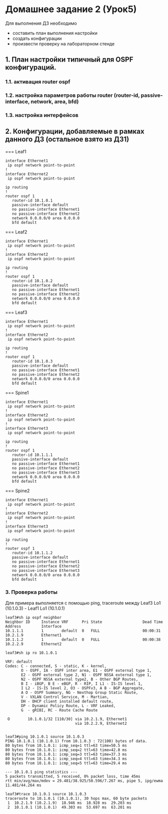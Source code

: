 # Домашнее задание 2 (Урок5)

Для выполнения ДЗ необходимо
- составить план выполнения настройки
- создать конфигурации
- произвести проверку на лабораторном стенде


## 1. План настройки типичный для OSPF конфигураций.

### 1.1. активация router ospf
### 1.2. настройка параметров работы router (router-id, passive-interface, network, area, bfd)
### 1.3. настройка интерфейсов

## 2. Конфигурации, добавляемые в рамках данного ДЗ (остальное взято из ДЗ1)

=== Leaf1

```
interface Ethernet1
 ip ospf network point-to-point
!
interface Ethernet2
 ip ospf network point-to-point

ip routing
!
router ospf 1
   router-id 10.1.0.1
   passive-interface default
   no passive-interface Ethernet1
   no passive-interface Ethernet2
   network 0.0.0.0/0 area 0.0.0.0
   bfd default
```

=== Leaf2

```
interface Ethernet1
 ip ospf network point-to-point
!
interface Ethernet2
 ip ospf network point-to-point

ip routing
!
router ospf 1
   router-id 10.1.0.2
   passive-interface default
   no passive-interface Ethernet1
   no passive-interface Ethernet2
   network 0.0.0.0/0 area 0.0.0.0
   bfd default
```

=== Leaf3

```
interface Ethernet1
 ip ospf network point-to-point
!
interface Ethernet2
 ip ospf network point-to-point

ip routing
!
router ospf 1
   router-id 10.1.0.3
   passive-interface default
   no passive-interface Ethernet1
   no passive-interface Ethernet2
   network 0.0.0.0/0 area 0.0.0.0
   bfd default
```

=== Spine1

```
interface Ethernet1
 ip ospf network point-to-point
!
interface Ethernet2
 ip ospf network point-to-point
!
interface Ethernet3
 ip ospf network point-to-point

ip routing
!
router ospf 1
   router-id 10.1.1.1
   passive-interface default
   no passive-interface Ethernet1
   no passive-interface Ethernet2
   no passive-interface Ethernet3
   network 0.0.0.0/0 area 0.0.0.0
   bfd default
```

=== Spine2

```
interface Ethernet1
 ip ospf network point-to-point
!
interface Ethernet2
 ip ospf network point-to-point
!
interface Ethernet3
 ip ospf network point-to-point

ip routing
!
router ospf 1
   router-id 10.1.1.2
   passive-interface default
   no passive-interface Ethernet1
   no passive-interface Ethernet2
   no passive-interface Ethernet3
   network 0.0.0.0/0 area 0.0.0.0
   bfd default
```

### 3. Проверка работы

Для примера выполняется с помощью ping, traceroute между Leaf3 Lo1 (10.1.0.3) - Leaf1 Lo1 (10.1.0.1)

~~~
leaf3#sh ip ospf neighbor
Neighbor ID     Instance VRF      Pri State                  Dead Time   Address         Interface
10.1.1.1        1        default  0   FULL                   00:00:31    10.2.1.9        Ethernet1
10.1.1.2        1        default  0   FULL                   00:00:38    10.2.2.9        Ethernet2

leaf3#sh ip ro 10.1.0.1

VRF: default
Codes: C - connected, S - static, K - kernel,
       O - OSPF, IA - OSPF inter area, E1 - OSPF external type 1,
       E2 - OSPF external type 2, N1 - OSPF NSSA external type 1,
       N2 - OSPF NSSA external type2, B - Other BGP Routes,
       B I - iBGP, B E - eBGP, R - RIP, I L1 - IS-IS level 1,
       I L2 - IS-IS level 2, O3 - OSPFv3, A B - BGP Aggregate,
       A O - OSPF Summary, NG - Nexthop Group Static Route,
       V - VXLAN Control Service, M - Martian,
       DH - DHCP client installed default route,
       DP - Dynamic Policy Route, L - VRF Leaked,
       G  - gRIBI, RC - Route Cache Route

 O        10.1.0.1/32 [110/30] via 10.2.1.9, Ethernet1
                               via 10.2.2.9, Ethernet2


leaf3#ping 10.1.0.1 source 10.1.0.3
PING 10.1.0.1 (10.1.0.1) from 10.1.0.3 : 72(100) bytes of data.
80 bytes from 10.1.0.1: icmp_seq=1 ttl=63 time=50.5 ms
80 bytes from 10.1.0.1: icmp_seq=2 ttl=63 time=42.8 ms
80 bytes from 10.1.0.1: icmp_seq=3 ttl=63 time=37.3 ms
80 bytes from 10.1.0.1: icmp_seq=4 ttl=63 time=34.3 ms
80 bytes from 10.1.0.1: icmp_seq=5 ttl=63 time=29.4 ms

--- 10.1.0.1 ping statistics ---
5 packets transmitted, 5 received, 0% packet loss, time 45ms
rtt min/avg/max/mdev = 29.481/38.925/50.596/7.267 ms, pipe 5, ipg/ewma 11.481/44.264 ms

leaf3#trace 10.1.0.1 source 10.1.0.3
traceroute to 10.1.0.1 (10.1.0.1), 30 hops max, 60 byte packets
 1  10.2.1.9 (10.2.1.9)  18.946 ms  18.928 ms  29.203 ms
 2  10.1.0.1 (10.1.0.1)  49.303 ms  53.697 ms  63.201 ms
~~~
